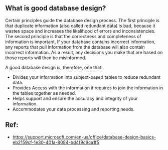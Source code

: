 ## What is good database design?
Certain principles guide the database design process. The first principle is that duplicate information (also called redundant data) is bad, because it wastes space and increases the likelihood of errors and inconsistencies. The second principle is that the correctness and completeness of information is important. If your database contains incorrect information, any reports that pull information from the database will also contain incorrect information. As a result, any decisions you make that are based on those reports will then be misinformed.

A good database design is, therefore, one that:
  - Divides your information into subject-based tables to reduce redundant data.
  - Provides Access with the information it requires to join the information in the tables together as needed.
  - Helps support and ensure the accuracy and integrity of your information.
  - Accommodates your data processing and reporting needs.

## Ref: 
- https://support.microsoft.com/en-us/office/database-design-basics-eb2159cf-1e30-401a-8084-bd4f9c9ca1f5
